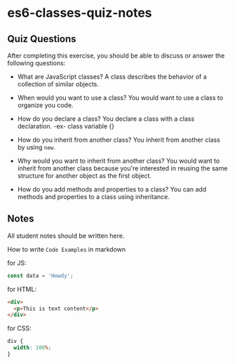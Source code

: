 # es6-classes-quiz-notes

## Quiz Questions

After completing this exercise, you should be able to discuss or answer the following questions:

- What are JavaScript classes?
  A class describes the behavior of a collection of similar objects.

- When would you want to use a class?
  You would want to use a class to organize you code.

- How do you declare a class?
  You declare a class with a class declaration. -ex- class variable {}

- How do you inherit from another class?
  You inherit from another class by using `new`.

- Why would you want to inherit from another class?
  You would want to inherit from another class because you're interested in reusing the same structure for another object as the first object.

- How do you add methods and properties to a class?
  You can add methods and properties to a class using inheritance.

## Notes

All student notes should be written here.

How to write `Code Examples` in markdown

for JS:

```javascript
const data = 'Howdy';
```

for HTML:

```html
<div>
  <p>This is text content</p>
</div>
```

for CSS:

```css
div {
  width: 100%;
}
```
